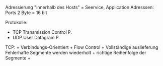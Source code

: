Adressierung "innerhalb des Hosts"
= Seervice, Application
Adresssen: Ports
				2 Byte = 16 bit

Protokolle:
+ TCP          Transmission Control P.
+ UDP         User Datagram P.

TCP: + Verbindungs-Orientiert
        + Flow Control
        + Vollständige auslieferung
           Fehlerhafte Segmente werden wiederholt
        + richtige Reihenfolge der Segmente
        + 